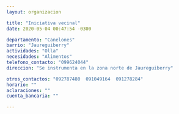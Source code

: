 ```yaml
---
layout: organizacion

title: "Iniciativa vecinal"
date: 2020-05-04 00:47:54 -0300

departamento: "Canelones"
barrio: "Jaureguiberry"
actividades: "Olla"
necesidades: "Alimentos"
telefono_contacto: "099624044"
direccion: "Se instrumenta en la zona norte de Jaureguiberry"

otros_contactos: "092787480  091049164  091278284"
horario: ""
aclaraciones: ""
cuenta_bancaria: ""

---
```


